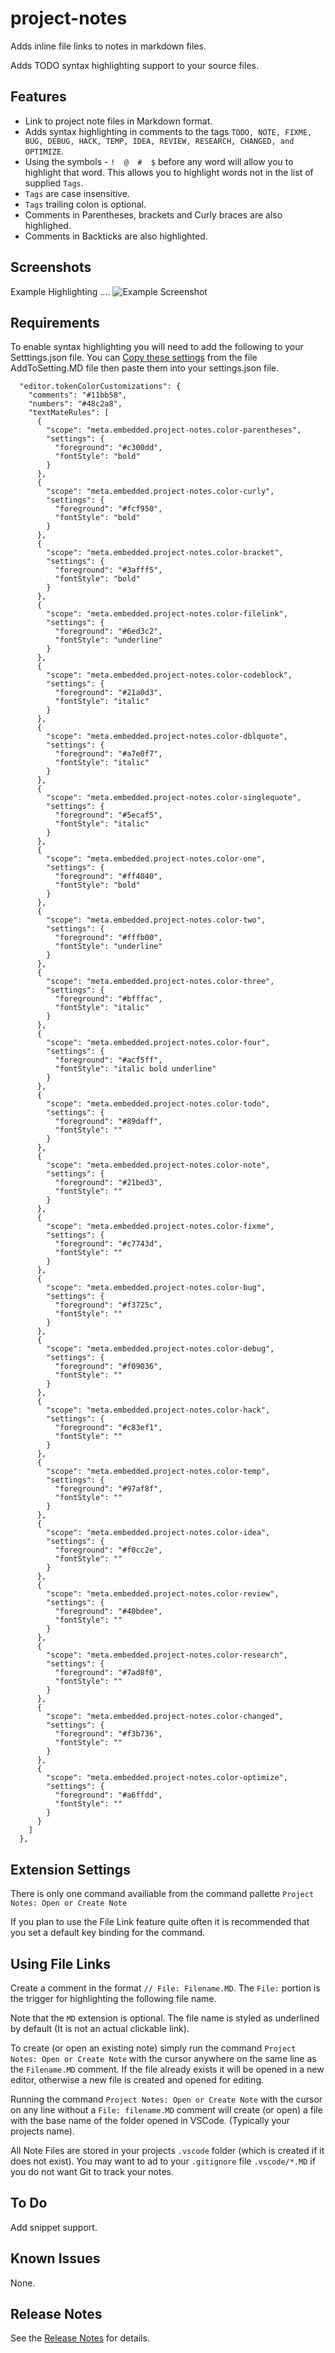 <!-- ![](https://vsmarketplacebadge.apphb.com/version-short/willasm.project-notes.svg) -->
<!-- ![](https://vsmarketplacebadge.apphb.com/installs-short/willasm.project-notes.svg) -->
<!-- ![](https://vsmarketplacebadge.apphb.com/downloads-short/willasm.project-notes.svg) -->
<!-- ![](https://vsmarketplacebadge.apphb.com/rating/willasm.project-notes.svg) -->

# project-notes
Adds inline file links to notes in markdown files.

Adds TODO syntax highlighting support to your source files.

## Features
- Link to project note files in Markdown format.
- Adds syntax highlighting in comments to the tags `TODO, NOTE, FIXME, BUG, DEBUG, HACK, TEMP, IDEA, REVIEW, RESEARCH, CHANGED, and OPTIMIZE`.
- Using the symbols - `!  @  #  $` before any word will allow you to highlight that word. This allows you to highlight words not in the list of supplied `Tags`.
- `Tags` are case insensitive.
- `Tags` trailing colon is optional.
- Comments in Parentheses, brackets and Curly braces are also highlighed.
- Comments in Backticks are also highlighted.

## Screenshots
Example Highlighting ....
![Example Screenshot](https://github.com/willasm/project-notes/blob/master/images/project-notes-example.pnghttps://github.com/willasm/project-notes/blob/master/images/project-notes-example.png)

## Requirements
To enable syntax highlighting you will need to add the following to your Setttings.json file.
You can [Copy these settings](AddToSetting.txt) from the file AddToSetting.MD file then paste them into your settings.json file.
````
  "editor.tokenColorCustomizations": {
    "comments": "#11bb58",
    "numbers": "#48c2a8",
    "textMateRules": [
      {
        "scope": "meta.embedded.project-notes.color-parentheses",
        "settings": {
          "foreground": "#c300dd",
          "fontStyle": "bold"
        }
      },
      {
        "scope": "meta.embedded.project-notes.color-curly",
        "settings": {
          "foreground": "#fcf950",
          "fontStyle": "bold"
        }
      },
      {
        "scope": "meta.embedded.project-notes.color-bracket",
        "settings": {
          "foreground": "#3afff5",
          "fontStyle": "bold"
        }
      },
      {
        "scope": "meta.embedded.project-notes.color-filelink",
        "settings": {
          "foreground": "#6ed3c2",
          "fontStyle": "underline"
        }
      },
      {
        "scope": "meta.embedded.project-notes.color-codeblock",
        "settings": {
          "foreground": "#21a0d3",
          "fontStyle": "italic"
        }
      },
      {
        "scope": "meta.embedded.project-notes.color-dblquote",
        "settings": {
          "foreground": "#a7e0f7",
          "fontStyle": "italic"
        }
      },
      {
        "scope": "meta.embedded.project-notes.color-singlequote",
        "settings": {
          "foreground": "#5ecaf5",
          "fontStyle": "italic"
        }
      },
      {
        "scope": "meta.embedded.project-notes.color-one",
        "settings": {
          "foreground": "#ff4040",
          "fontStyle": "bold"
        }
      },
      {
        "scope": "meta.embedded.project-notes.color-two",
        "settings": {
          "foreground": "#fffb00",
          "fontStyle": "underline"
        }
      },
      {
        "scope": "meta.embedded.project-notes.color-three",
        "settings": {
          "foreground": "#bfffac",
          "fontStyle": "italic"
        }
      },
      {
        "scope": "meta.embedded.project-notes.color-four",
        "settings": {
          "foreground": "#acf5ff",
          "fontStyle": "italic bold underline"
        }
      },
      {
        "scope": "meta.embedded.project-notes.color-todo",
        "settings": {
          "foreground": "#89daff",
          "fontStyle": ""
        }
      },
      {
        "scope": "meta.embedded.project-notes.color-note",
        "settings": {
          "foreground": "#21bed3",
          "fontStyle": ""
        }
      },
      {
        "scope": "meta.embedded.project-notes.color-fixme",
        "settings": {
          "foreground": "#c7743d",
          "fontStyle": ""
        }
      },
      {
        "scope": "meta.embedded.project-notes.color-bug",
        "settings": {
          "foreground": "#f3725c",
          "fontStyle": ""
        }
      },
      {
        "scope": "meta.embedded.project-notes.color-debug",
        "settings": {
          "foreground": "#f09036",
          "fontStyle": ""
        }
      },
      {
        "scope": "meta.embedded.project-notes.color-hack",
        "settings": {
          "foreground": "#c83ef1",
          "fontStyle": ""
        }
      },
      {
        "scope": "meta.embedded.project-notes.color-temp",
        "settings": {
          "foreground": "#97af8f",
          "fontStyle": ""
        }
      },
      {
        "scope": "meta.embedded.project-notes.color-idea",
        "settings": {
          "foreground": "#f0cc2e",
          "fontStyle": ""
        }
      },
      {
        "scope": "meta.embedded.project-notes.color-review",
        "settings": {
          "foreground": "#40bdee",
          "fontStyle": ""
        }
      },
      {
        "scope": "meta.embedded.project-notes.color-research",
        "settings": {
          "foreground": "#7ad8f0",
          "fontStyle": ""
        }
      },
      {
        "scope": "meta.embedded.project-notes.color-changed",
        "settings": {
          "foreground": "#f3b736",
          "fontStyle": ""
        }
      },
      {
        "scope": "meta.embedded.project-notes.color-optimize",
        "settings": {
          "foreground": "#a6ffdd",
          "fontStyle": ""
        }
      }
    ]
  },
````

## Extension Settings
There is only one command availiable from the command pallette `Project Notes: Open or Create Note`

If you plan to use the File Link feature quite often it is recommended that you set a default key binding for the command.

## Using File Links
Create a comment in the format `// File: Filename.MD`. The `File:` portion is the trigger for highlighting the following file name.

Note that the `MD` extension is optional. The file name is styled as underlined by default (It is not an actual clickable link).

To create (or open an existing note) simply run the command `Project Notes: Open or Create Note` with the cursor anywhere on the same line as the `Filename.MD` comment. If the file already exists it will be opened in a new editor, otherwise a new file is created and opened for editing.

Running the command `Project Notes: Open or Create Note` with the cursor on any line without a `File: filename.MD` comment will create (or open) a file with the base name of the folder opened in VSCode. (Typically your projects name).

All Note Files are stored in your projects `.vscode` folder (which is created if it does not exist). You may want to ad to your `.gitignore` file `.vscode/*.MD` if you do not want Git to track your notes.

## To Do
Add snippet support.


## Known Issues
None.


## Release Notes
See the [Release Notes](RELEASE.md) for details.

